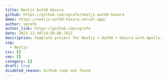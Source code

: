 ```yaml
---
title: Nextjs Auth0 Hasura
github: https://github.com/vgrafe/nextjs-auth0-hasura
demo: https://nextjs-auth0-hasura.vercel.app/
author: vgrafe
author_link: https://github.com/vgrafe
date: 2023-11-30T14:58:06.761Z
description: Template project for Nextjs + Auth0 + Hasura with Apollo.
ssg:
  - Nextjs
css: []
cms: []
category: []
draft: true
disabled_reason: Github repo not found
---
```

